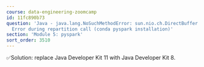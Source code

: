 ```yaml
---
course: data-engineering-zoomcamp
id: 11fc890b73
question: 'Java - java.lang.NoSuchMethodError: sun.nio.ch.DirectBuffer.cleaner()Lsun/misc/Cleaner
  Error during repartition call (conda pyspark installation)'
section: 'Module 5: pyspark'
sort_order: 3510
---
```


✅Solution: replace Java Developer Kit 11 with Java Developer Kit 8.

